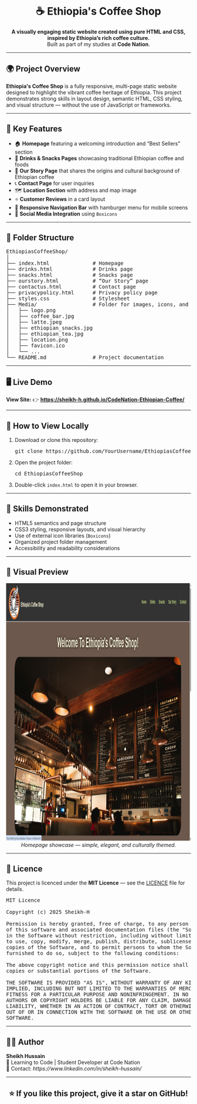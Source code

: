 <h1 align="center">☕ Ethiopia's Coffee Shop</h1>

<p align="center">
  <b>A visually engaging static website created using pure HTML and CSS, inspired by Ethiopia’s rich coffee culture.</b><br>
  Built as part of my studies at <b>Code Nation</b>.
</p>

---

<h2>🌍 Project Overview</h2>

<p>
<b>Ethiopia's Coffee Shop</b> is a fully responsive, multi-page static website designed to highlight the vibrant coffee heritage of Ethiopia.
This project demonstrates strong skills in layout design, semantic HTML, CSS styling, and visual structure — without the use of JavaScript or frameworks.
</p>

---

<h2>🎨 Key Features</h2>

<ul>
  <li>🏠 <b>Homepage</b> featuring a welcoming introduction and “Best Sellers” section</li>
  <li>🥤 <b>Drinks & Snacks Pages</b> showcasing traditional Ethiopian coffee and foods</li>
  <li>📖 <b>Our Story Page</b> that shares the origins and cultural background of Ethiopian coffee</li>
  <li>📞 <b>Contact Page</b> for user inquiries</li>
  <li>🗺️ <b>Location Section</b> with address and map image</li>
  <li>⭐ <b>Customer Reviews</b> in a card layout</li>
  <li>🔗 <b>Responsive Navigation Bar</b> with hamburger menu for mobile screens</li>
  <li>💚 <b>Social Media Integration</b> using <code>Boxicons</code></li>
</ul>

---

<h2>🧩 Folder Structure</h2>

<pre>
EthiopiasCoffeeShop/
│
├── index.html              # Homepage
├── drinks.html             # Drinks page
├── snacks.html             # Snacks page
├── ourstory.html           # “Our Story” page
├── contactus.html          # Contact page
├── privacypolicy.html      # Privacy policy page
├── styles.css              # Stylesheet
├── Media/                  # Folder for images, icons, and favicon
│   ├── logo.png
│   ├── coffee_bar.jpg
│   ├── latte.jpeg
│   ├── ethiopian_snacks.jpg
│   ├── ethiopian_tea.jpg
│   ├── location.png
│   ├── favicon.ico
│   └── ...
└── README.md               # Project documentation
</pre>

---

<h2>🖥️ Live Demo</h2>

<p>
  <b>View Site:</b>
👉 <b><a href="https://sheikh-h.github.io/CodeNation-Ethiopian-Coffee/" target="_blank">https://sheikh-h.github.io/CodeNation-Ethiopian-Coffee/</a></b>
</p>

---

<h2>🚀 How to View Locally</h2>

<ol>
  <li>Download or clone this repository:</li>
  <pre>git clone https://github.com/YourUsername/EthiopiasCoffeeShop.git</pre>
  
  <li>Open the project folder:</li>
  <pre>cd EthiopiasCoffeeShop</pre>

  <li>Double-click <code>index.html</code> to open it in your browser.</li>
</ol>

---

<h2>🧠 Skills Demonstrated</h2>

<ul>
  <li>HTML5 semantics and page structure</li>
  <li>CSS3 styling, responsive layouts, and visual hierarchy</li>
  <li>Use of external icon libraries (<code>Boxicons</code>)</li>
  <li>Organized project folder management</li>
  <li>Accessibility and readability considerations</li>
</ul>

---

<h2>📸 Visual Preview</h2>

<p align="center">
  <img src="Media/Preview.png" alt="Ethiopia's Coffee Shop Preview" width="600px" height="700px"><br>
  <i>Homepage showcase — simple, elegant, and culturally themed.</i>
</p>

---

<h2>📄 Licence</h2>

<p>
  This project is licenced under the <b>MIT Licence</b> — see the <a href="./LICENCE">LICENCE</a> file for details.
</p>

<pre>
MIT Licence

Copyright (c) 2025 Sheikh-H

Permission is hereby granted, free of charge, to any person obtaining a copy
of this software and associated documentation files (the "Software"), to deal
in the Software without restriction, including without limitation the rights
to use, copy, modify, merge, publish, distribute, sublicense, and/or sell
copies of the Software, and to permit persons to whom the Software is
furnished to do so, subject to the following conditions:

The above copyright notice and this permission notice shall be included in all
copies or substantial portions of the Software.

THE SOFTWARE IS PROVIDED "AS IS", WITHOUT WARRANTY OF ANY KIND, EXPRESS OR
IMPLIED, INCLUDING BUT NOT LIMITED TO THE WARRANTIES OF MERCHANTABILITY,
FITNESS FOR A PARTICULAR PURPOSE AND NONINFRINGEMENT. IN NO EVENT SHALL THE
AUTHORS OR COPYRIGHT HOLDERS BE LIABLE FOR ANY CLAIM, DAMAGES OR OTHER
LIABILITY, WHETHER IN AN ACTION OF CONTRACT, TORT OR OTHERWISE, ARISING FROM,
OUT OF OR IN CONNECTION WITH THE SOFTWARE OR THE USE OR OTHER DEALINGS IN THE
SOFTWARE.
</pre>

---

<h2>👨‍💻 Author</h2>

<p>
<b>Sheikh Hussain</b><br>
💬 Learning to Code | Student Developer at Code Nation<br>
📧 Contact: <i>https://www.linkedin.com/in/sheikh-hussain/</i>
</p>

---

<h2 align="center">⭐ If you like this project, give it a star on GitHub!</h2>
